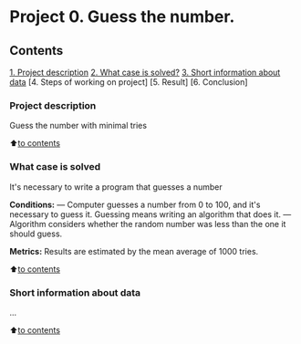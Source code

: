 # Project 0. Guess the number.

## Contents
[1. Project description](https://github.com/Judjin-debug/testProject/blob/master/README.md#Project-description)
[2. What case is solved?](https://github.com/Judjin-debug/testProject/blob/master/README.md#What-case-is-solved)
[3. Short information about data](https://github.com/Judjin-debug/testProject/blob/master/README.md#Short-information-about-data)
[4. Steps of working on project]
[5. Result]
[6. Conclusion]

### Project description
Guess the number with minimal tries

:arrow_up:[to contents](https://github.com/Judjin-debug/testProject/blob/master/README.md#Contents)

### What case is solved
It's necessary to write a program that guesses a number

**Conditions:**
— Computer guesses a number from 0 to 100, and it's necessary to guess it. Guessing means writing an algorithm that does it.
— Algorithm considers whether the random number was less than the one it should guess.

**Metrics:**
Results are estimated by the mean average of 1000 tries.

:arrow_up:[to contents](https://github.com/Judjin-debug/testProject/blob/master/README.md#Contents)

### Short information about data
...

:arrow_up:[to contents](https://github.com/Judjin-debug/tree/main/testProject/blob/master/README.md#Contents)
